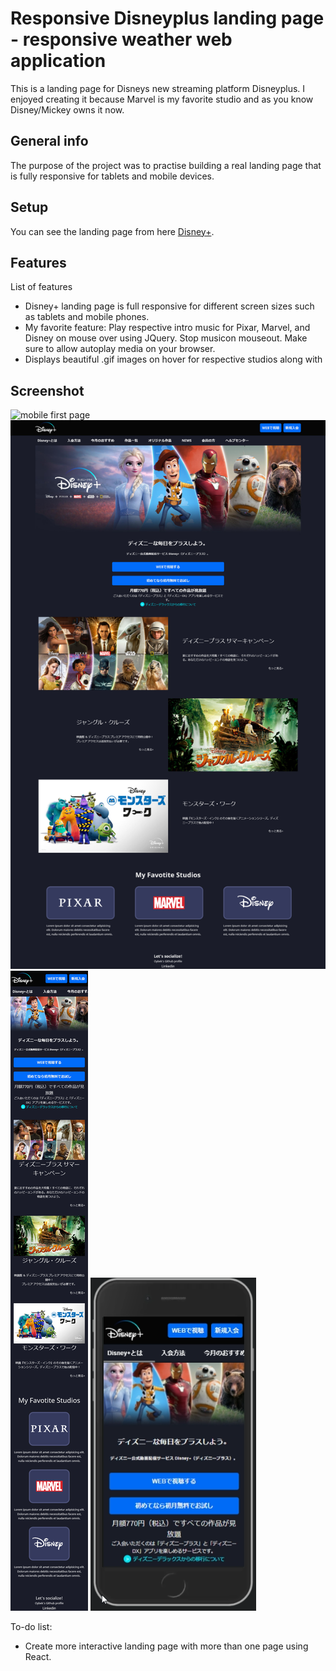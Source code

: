 # Responsive Disneyplus landing page - responsive weather web application
This is a landing page for Disneys new streaming platform Disneyplus. I enjoyed creating it because Marvel is my favorite studio and as you know Disney/Mickey owns it now.

## General info
The purpose of the project was to practise building a real landing page that is fully responsive for tablets and mobile devices.    

## Setup
You can see the landing page from here [Disney+](https://zinelabidiin.github.io/disneyplusclone/).

## Features
List of features 
* Disney+ landing page is full responsive for different screen sizes such as tablets and mobile phones. 
* My favorite feature: Play respective intro music for Pixar, Marvel, and Disney on mouse over using JQuery. Stop musicon mouseout. Make sure to allow autoplay media on your browser. 
* Displays beautiful .gif images on hover for respective studios along with  

## Screenshot
![mobile first page](https://raw.githubusercontent.com/OybekJP/disney-plus/main/media/Disney%2B%20gif.gif)
![mobile result page](https://raw.githubusercontent.com/OybekJP/disney-plus/main/media/full%20landing%20page.png)
![wrong inut error display](https://raw.githubusercontent.com/OybekJP/disney-plus/main/media/mobiel%20fullscreen.png)
![web result page](https://raw.githubusercontent.com/OybekJP/disney-plus/main/media/mobile%20version.png)

To-do list:
* Create more interactive landing page with more than one page using React.
